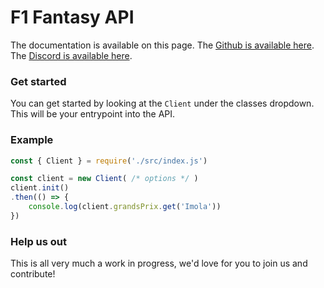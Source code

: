 # F1 Fantasy API

The documentation is available on this page. The [Github is available here](https://github.com/zeroclutch/f1-fantasy-api). The [Discord is available here](https://discord.gg/bAMc7yNfnA).

### Get started

You can get started by looking at the `Client` under the classes dropdown. This will be your entrypoint into the API.

### Example

```js
const { Client } = require('./src/index.js')

const client = new Client( /* options */ )
client.init()
.then(() => {
    console.log(client.grandsPrix.get('Imola'))
})
```

### Help us out

This is all very much a work in progress, we'd love for you to join us and contribute!